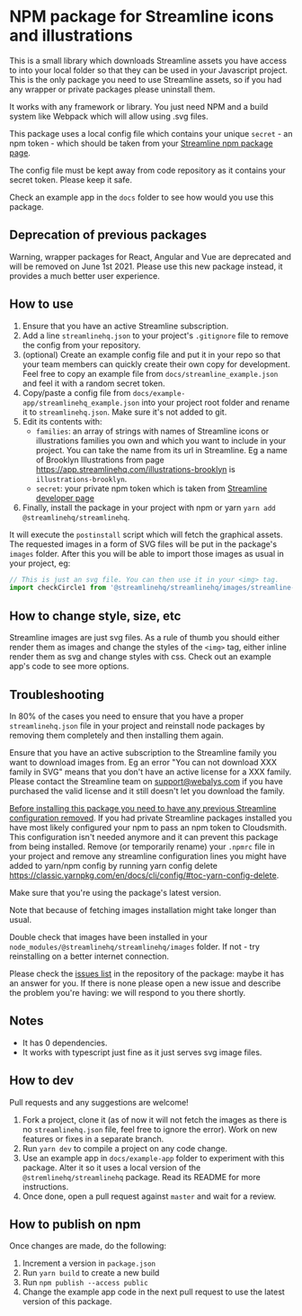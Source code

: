 # NPM package for Streamline icons and illustrations
This is a small library which downloads Streamline assets you have access to into your local folder so that they can be used in your Javascript project. This is the only package you need to use Streamline assets, so if you had any wrapper or private packages please uninstall them.

It works with any framework or library. You just need NPM and a build system like Webpack which will allow using .svg files.

This package uses a local config file which contains your unique `secret` - an npm token - which should be taken from your [Streamline npm package page](https://app.streamlinehq.com/profile/developer).

The config file must be kept away from code repository as it contains your secret token. Please keep it safe.

Check an example app in the `docs` folder to see how would you use this package.

## Deprecation of previous packages
Warning, wrapper packages for React, Angular and Vue are deprecated and will be removed on June 1st 2021. Please use this new package instead, it provides a much better user experience.

## How to use
1. Ensure that you have an active Streamline subscription.
2. Add a line `streamlinehq.json` to your project's `.gitignore` file to remove the config from your repository.
3. (optional) Create an example config file and put it in your repo so that your team members can quickly create their own copy for development. Feel free to copy an example file from `docs/streamline_example.json` and feel it with a random secret token. 
4. Copy/paste a config file from `docs/example-app/streamlinehq_example.json` into your project root folder and rename it to `streamlinehq.json`. Make sure it's not added to git.
5. Edit its contents with:   
    - `families`: an array of strings with names of Streamline icons or illustrations families you own and which you want to include in your project. You can take the name from its url in Streamline. Eg a name of Brooklyn Illustrations from page https://app.streamlinehq.com/illustrations-brooklyn is `illustrations-brooklyn`.
    - `secret`: your private npm token which is taken from [Streamline developer page](https://app.streamlinehq.com/profile/developer)
6. Finally, install the package in your project with npm or yarn `yarn add @streamlinehq/streamlinehq`.

It will execute the `postinstall` script which will fetch the graphical assets. The requested images in a form of SVG files will be put in the package's `images` folder. After this you will be able to import those images as usual in your project, eg:
```jsx
// This is just an svg file. You can then use it in your <img> tag.
import checkCircle1 from '@streamlinehq/streamlinehq/images/streamline-bold/check-circle-1.svg'
```

## How to change style, size, etc
Streamline images are just svg files. As a rule of thumb you should either render them as images and change the styles of the `<img>` tag, either inline render them as svg and change styles with css. Check out an example app's code to see more options.

## Troubleshooting

In 80% of the cases you need to ensure that you have a proper `streamlinehq.json` file in your project and reinstall node packages by removing them completely and then installing them again.

Ensure that you have an active subscription to the Streamline family you want to download images from. Eg an error "You can not download XXX family in SVG" means that you don't have an active license for a XXX family. Please contact the Streamline team on support@webalys.com if you have purchased the valid license and it still doesn't let you download the family.

[Before installing this package you need to have any previous Streamline configuration removed](https://github.com/webalys-hq/streamlinehq-npm/issues/5). If you had private Streamline packages installed you have most likely configured your npm to pass an npm token to Cloudsmith. This configuration isn't needed anymore and it can prevent this package from being installed. Remove (or temporarily rename) your `.npmrc` file in your project and remove any streamline configuration lines you might have added to yarn/npm config by running yarn config delete <key> https://classic.yarnpkg.com/en/docs/cli/config/#toc-yarn-config-delete.

Make sure that you're using the package's latest version.

Note that because of fetching images installation might take longer than usual.

Double check that images have been installed in your `node_modules/@streamlinehq/streamlinehq/images` folder. If not - try reinstalling on a better internet connection.

Please check the [issues list](https://github.com/webalys-hq/streamlinehq-npm/issues) in the repository of the package: maybe it has an answer for you. If there is none please open a new issue and describe the problem you're having: we will respond to you there shortly.

## Notes

- It has 0 dependencies.
- It works with typescript just fine as it just serves svg image files.

## How to dev

Pull requests and any suggestions are welcome!

1. Fork a project, clone it (as of now it will not fetch the images as there is no `streamlinehq.json` file, feel free to ignore the error). Work on new features or fixes in a separate branch.
2. Run `yarn dev` to compile a project on any code change.
3. Use an example app in `docs/example-app` folder to experiment with this package. Alter it so it uses a local version of the `@stremlinehq/streamlinehq` package. Read its README for more instructions.
4. Once done, open a pull request against `master` and wait for a review.

## How to publish on npm
Once changes are made, do the following:
1. Increment a version in `package.json`
2. Run `yarn build` to create a new build
3. Run `npm publish --access public`
4. Change the example app code in the next pull request to use the latest version of this package.

